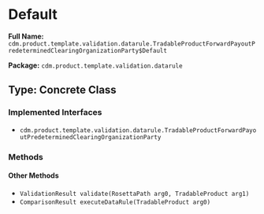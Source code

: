 # Default

**Full Name:** `cdm.product.template.validation.datarule.TradableProductForwardPayoutPredeterminedClearingOrganizationParty$Default`

**Package:** `cdm.product.template.validation.datarule`

## Type: Concrete Class

### Implemented Interfaces

- `cdm.product.template.validation.datarule.TradableProductForwardPayoutPredeterminedClearingOrganizationParty`

### Methods

#### Other Methods

- `ValidationResult validate(RosettaPath arg0, TradableProduct arg1)`
- `ComparisonResult executeDataRule(TradableProduct arg0)`

